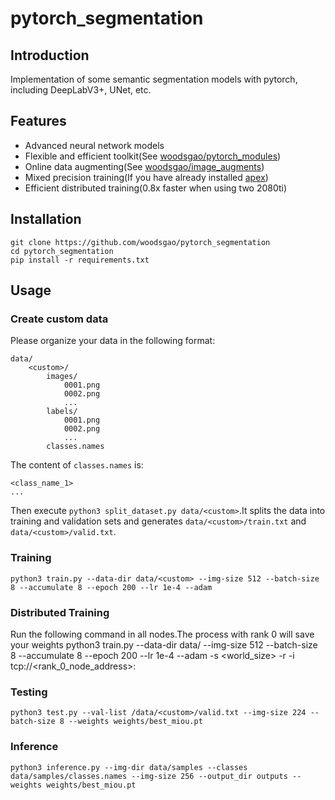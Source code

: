 # pytorch_segmentation

## Introduction

Implementation of some semantic segmentation models with pytorch, including DeepLabV3+, UNet, etc.

## Features

 - Advanced neural network models
 - Flexible and efficient toolkit(See [woodsgao/pytorch_modules](https://github.com/woodsgao/pytorch_modules))
 - Online data augmenting(See [woodsgao/image_augments](https://github.com/woodsgao/image_augments))
 - Mixed precision training(If you have already installed [apex](https://github.com/NVIDIA/apex))
 - Efficient distributed training(0.8x faster when using two 2080ti)

## Installation

    git clone https://github.com/woodsgao/pytorch_segmentation
    cd pytorch_segmentation
    pip install -r requirements.txt

## Usage

### Create custom data

Please organize your data in the following format:

    data/
        <custom>/
            images/
                0001.png
                0002.png
                ...
            labels/
                0001.png
                0002.png
                ...
            classes.names

The content of `classes.names` is:

    <class_name_1>
    ...
            
Then execute `python3 split_dataset.py data/<custom>`.It splits the data into training and validation sets and generates `data/<custom>/train.txt` and `data/<custom>/valid.txt`.

### Training

    python3 train.py --data-dir data/<custom> --img-size 512 --batch-size 8 --accumulate 8 --epoch 200 --lr 1e-4 --adam

### Distributed Training

Run the following command in all nodes.The process with rank 0 will save your weights
    python3 train.py --data-dir data/<custom> --img-size 512 --batch-size 8 --accumulate 8 --epoch 200 --lr 1e-4 --adam -s <world_size> -r <rank> -i tcp://<rank_0_node_address>:<port>

### Testing

    python3 test.py --val-list /data/<custom>/valid.txt --img-size 224 --batch-size 8 --weights weights/best_miou.pt

### Inference

    python3 inference.py --img-dir data/samples --classes data/samples/classes.names --img-size 256 --output_dir outputs --weights weights/best_miou.pt

